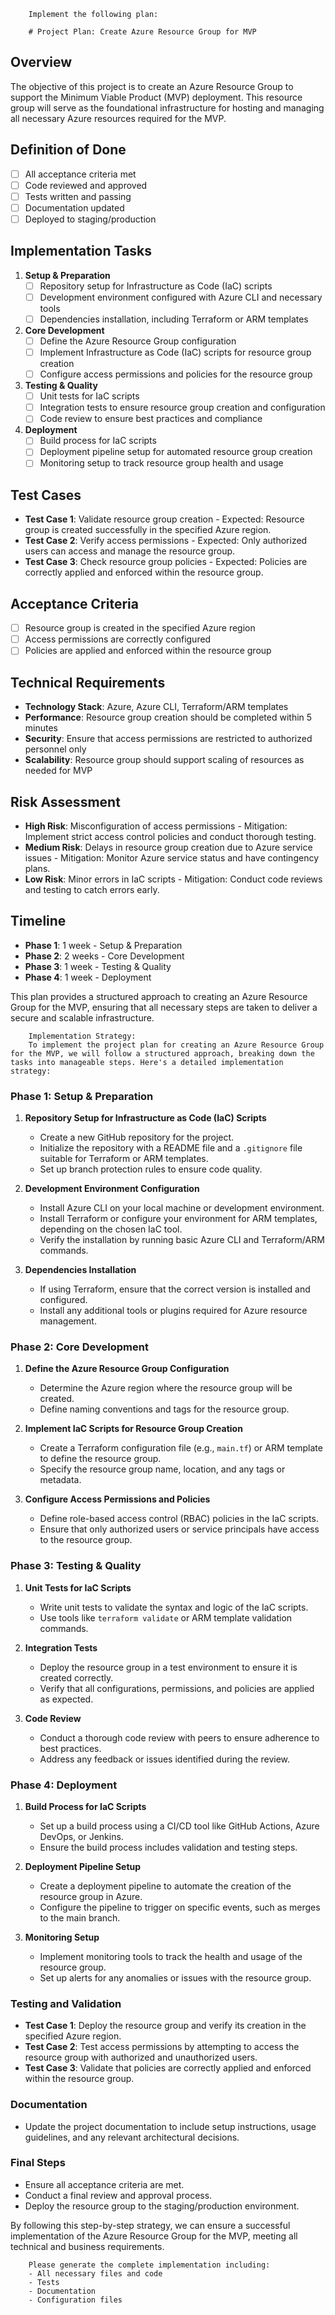 
        Implement the following plan:
        
        # Project Plan: Create Azure Resource Group for MVP

## Overview
The objective of this project is to create an Azure Resource Group to support the Minimum Viable Product (MVP) deployment. This resource group will serve as the foundational infrastructure for hosting and managing all necessary Azure resources required for the MVP.

## Definition of Done
- [ ] All acceptance criteria met
- [ ] Code reviewed and approved
- [ ] Tests written and passing
- [ ] Documentation updated
- [ ] Deployed to staging/production

## Implementation Tasks

1. **Setup & Preparation**
   - [ ] Repository setup for Infrastructure as Code (IaC) scripts
   - [ ] Development environment configured with Azure CLI and necessary tools
   - [ ] Dependencies installation, including Terraform or ARM templates

2. **Core Development**
   - [ ] Define the Azure Resource Group configuration
   - [ ] Implement Infrastructure as Code (IaC) scripts for resource group creation
   - [ ] Configure access permissions and policies for the resource group

3. **Testing & Quality**
   - [ ] Unit tests for IaC scripts
   - [ ] Integration tests to ensure resource group creation and configuration
   - [ ] Code review to ensure best practices and compliance

4. **Deployment**
   - [ ] Build process for IaC scripts
   - [ ] Deployment pipeline setup for automated resource group creation
   - [ ] Monitoring setup to track resource group health and usage

## Test Cases
- **Test Case 1**: Validate resource group creation - Expected: Resource group is created successfully in the specified Azure region.
- **Test Case 2**: Verify access permissions - Expected: Only authorized users can access and manage the resource group.
- **Test Case 3**: Check resource group policies - Expected: Policies are correctly applied and enforced within the resource group.

## Acceptance Criteria
- [ ] Resource group is created in the specified Azure region
- [ ] Access permissions are correctly configured
- [ ] Policies are applied and enforced within the resource group

## Technical Requirements
- **Technology Stack**: Azure, Azure CLI, Terraform/ARM templates
- **Performance**: Resource group creation should be completed within 5 minutes
- **Security**: Ensure that access permissions are restricted to authorized personnel only
- **Scalability**: Resource group should support scaling of resources as needed for MVP

## Risk Assessment
- **High Risk**: Misconfiguration of access permissions - Mitigation: Implement strict access control policies and conduct thorough testing.
- **Medium Risk**: Delays in resource group creation due to Azure service issues - Mitigation: Monitor Azure service status and have contingency plans.
- **Low Risk**: Minor errors in IaC scripts - Mitigation: Conduct code reviews and testing to catch errors early.

## Timeline
- **Phase 1**: 1 week - Setup & Preparation
- **Phase 2**: 2 weeks - Core Development
- **Phase 3**: 1 week - Testing & Quality
- **Phase 4**: 1 week - Deployment

This plan provides a structured approach to creating an Azure Resource Group for the MVP, ensuring that all necessary steps are taken to deliver a secure and scalable infrastructure.
        
        Implementation Strategy:
        To implement the project plan for creating an Azure Resource Group for the MVP, we will follow a structured approach, breaking down the tasks into manageable steps. Here's a detailed implementation strategy:

### Phase 1: Setup & Preparation

1. **Repository Setup for Infrastructure as Code (IaC) Scripts**
   - Create a new GitHub repository for the project.
   - Initialize the repository with a README file and a `.gitignore` file suitable for Terraform or ARM templates.
   - Set up branch protection rules to ensure code quality.

2. **Development Environment Configuration**
   - Install Azure CLI on your local machine or development environment.
   - Install Terraform or configure your environment for ARM templates, depending on the chosen IaC tool.
   - Verify the installation by running basic Azure CLI and Terraform/ARM commands.

3. **Dependencies Installation**
   - If using Terraform, ensure that the correct version is installed and configured.
   - Install any additional tools or plugins required for Azure resource management.

### Phase 2: Core Development

1. **Define the Azure Resource Group Configuration**
   - Determine the Azure region where the resource group will be created.
   - Define naming conventions and tags for the resource group.

2. **Implement IaC Scripts for Resource Group Creation**
   - Create a Terraform configuration file (e.g., `main.tf`) or ARM template to define the resource group.
   - Specify the resource group name, location, and any tags or metadata.

3. **Configure Access Permissions and Policies**
   - Define role-based access control (RBAC) policies in the IaC scripts.
   - Ensure that only authorized users or service principals have access to the resource group.

### Phase 3: Testing & Quality

1. **Unit Tests for IaC Scripts**
   - Write unit tests to validate the syntax and logic of the IaC scripts.
   - Use tools like `terraform validate` or ARM template validation commands.

2. **Integration Tests**
   - Deploy the resource group in a test environment to ensure it is created correctly.
   - Verify that all configurations, permissions, and policies are applied as expected.

3. **Code Review**
   - Conduct a thorough code review with peers to ensure adherence to best practices.
   - Address any feedback or issues identified during the review.

### Phase 4: Deployment

1. **Build Process for IaC Scripts**
   - Set up a build process using a CI/CD tool like GitHub Actions, Azure DevOps, or Jenkins.
   - Ensure the build process includes validation and testing steps.

2. **Deployment Pipeline Setup**
   - Create a deployment pipeline to automate the creation of the resource group in Azure.
   - Configure the pipeline to trigger on specific events, such as merges to the main branch.

3. **Monitoring Setup**
   - Implement monitoring tools to track the health and usage of the resource group.
   - Set up alerts for any anomalies or issues with the resource group.

### Testing and Validation

- **Test Case 1**: Deploy the resource group and verify its creation in the specified Azure region.
- **Test Case 2**: Test access permissions by attempting to access the resource group with authorized and unauthorized users.
- **Test Case 3**: Validate that policies are correctly applied and enforced within the resource group.

### Documentation

- Update the project documentation to include setup instructions, usage guidelines, and any relevant architectural decisions.

### Final Steps

- Ensure all acceptance criteria are met.
- Conduct a final review and approval process.
- Deploy the resource group to the staging/production environment.

By following this step-by-step strategy, we can ensure a successful implementation of the Azure Resource Group for the MVP, meeting all technical and business requirements.
        
        Please generate the complete implementation including:
        - All necessary files and code
        - Tests
        - Documentation
        - Configuration files
        